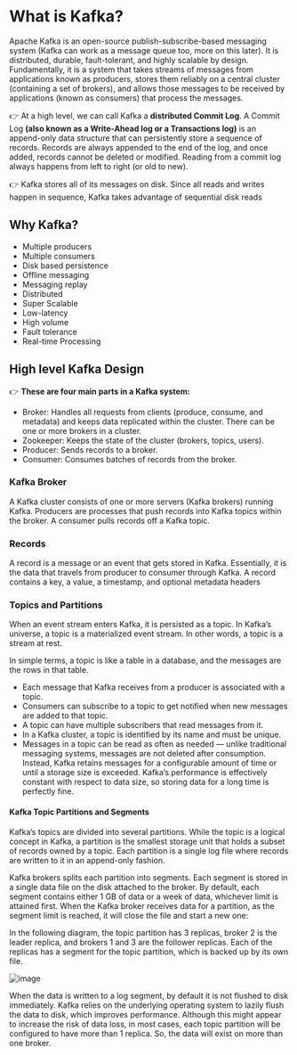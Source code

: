 # What is Kafka?

Apache Kafka is an open-source publish-subscribe-based messaging system (Kafka can work as a message queue too, more on this later). 
It is distributed, durable, fault-tolerant, and highly scalable by design. Fundamentally, 
it is a system that takes streams of messages from applications known as producers, 
stores them reliably on a central cluster (containing a set of brokers), 
and allows those messages to be received by applications (known as consumers) that process the messages.

👉 At a high level, we can call Kafka a **distributed Commit Log**. 
   A Commit Log **(also known as a Write-Ahead log or a Transactions log)** is an append-only data structure that can persistently store a sequence of records. 
   Records are always appended to the end of the log, and once added, records cannot be deleted or modified. Reading from a commit log always happens from left to right (or old to new).

👉 Kafka stores all of its messages on disk. Since all reads and writes happen in sequence, Kafka takes advantage of sequential disk reads

## Why Kafka?

- Multiple producers
- Multiple consumers
- Disk based persistence
- Offline messaging
- Messaging replay
- Distributed
- Super Scalable
- Low-latency
- High volume
- Fault tolerance
- Real-time Processing


## High level Kafka Design

👉 **These are four main parts in a Kafka system:**

- Broker: Handles all requests from clients (produce, consume, and metadata) and keeps data replicated within the cluster. There can be one or more brokers in a cluster.
- Zookeeper: Keeps the state of the cluster (brokers, topics, users).
- Producer: Sends records to a broker.
- Consumer: Consumes batches of records from the broker.

### Kafka Broker
A Kafka cluster consists of one or more servers (Kafka brokers) running Kafka. 
Producers are processes that push records into Kafka topics within the broker. A consumer pulls records off a Kafka topic.

### Records
A record is a message or an event that gets stored in Kafka. Essentially, it is the data that travels from producer to consumer through Kafka. A record contains a key, a value, a timestamp, and optional metadata headers

### Topics and Partitions

When an event stream enters Kafka, it is persisted as a topic. In Kafka’s universe, a topic is a materialized event stream. In other words, a topic is a stream at rest.

In simple terms, a topic is like a table in a database, and the messages are the rows in that table.

- Each message that Kafka receives from a producer is associated with a topic.
- Consumers can subscribe to a topic to get notified when new messages are added to that topic.
- A topic can have multiple subscribers that read messages from it.
- In a Kafka cluster, a topic is identified by its name and must be unique.
- Messages in a topic can be read as often as needed — unlike traditional messaging systems, messages are not deleted after consumption. Instead, Kafka retains messages for a configurable amount of time or until a storage size is exceeded. Kafka’s performance is effectively constant with respect to data size, so storing data for a long time is perfectly fine.

#### Kafka Topic Partitions and Segments

Kafka’s topics are divided into several partitions. While the topic is a logical concept in Kafka, a partition is the smallest storage unit that holds a subset of records owned by a topic. Each partition is a single log file where records are written to it in an append-only fashion.

Kafka brokers splits each partition into segments. Each segment is stored in a single data file on the disk attached to the broker. By default, each segment contains either 1 GB of data or a week of data, whichever limit is attained first. When the Kafka broker receives data for a partition, as the segment limit is reached, it will close the file and start a new one:

In the following diagram, the topic partition has 3 replicas, broker 2 is the leader replica, and brokers 1 and 3 are the follower replicas. Each of the replicas has a segment for the topic partition, which is backed up by its own file.

![image](https://user-images.githubusercontent.com/33947539/170002254-459d3777-f2bd-4f3c-81c2-7127f1039cc9.png)

When the data is written to a log segment, by default it is not flushed to disk immediately. Kafka relies on the underlying operating system to lazily flush the data to disk, which improves performance. Although this might appear to increase the risk of data loss, in most cases, each topic partition will be configured to have more than 1 replica. So, the data will exist on more than one broker.

